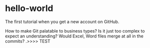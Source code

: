 # hello-world
The first tutorial when you get a new account on GitHub.


How to make Git palatable to business types? Is it just too complex to expect an understanding? Would Excel, Word files merge at all in the commits? .>>>> TEST

